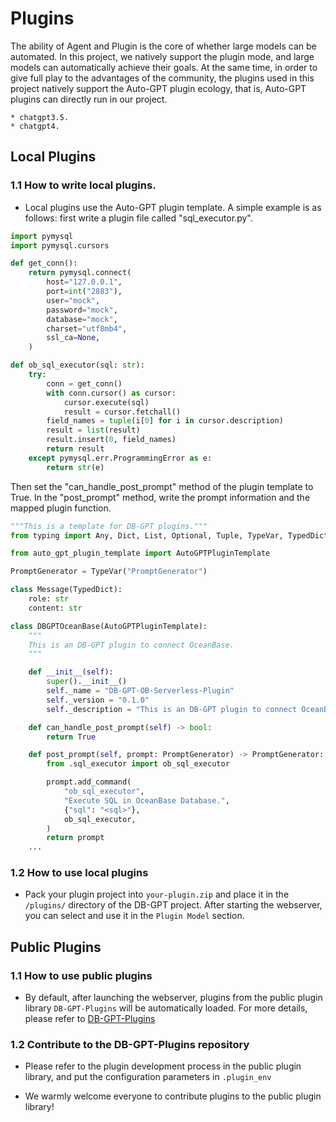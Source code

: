 # Plugins

The ability of Agent and Plugin is the core of whether large models can be automated. In this project, we natively support the plugin mode, and large models can automatically achieve their goals. At the same time, in order to give full play to the advantages of the community, the plugins used in this project natively support the Auto-GPT plugin ecology, that is, Auto-GPT plugins can directly run in our project.

```{admonition} The LLM (Language Model) suitable for the Plugin scene is 
* chatgpt3.5.
* chatgpt4.
```

## Local Plugins

### 1.1 How to write local plugins.

- Local plugins use the Auto-GPT plugin template. A simple example is as follows: first write a plugin file called "sql_executor.py".
```python
import pymysql
import pymysql.cursors

def get_conn():
    return pymysql.connect(
        host="127.0.0.1",
        port=int("2883"),
        user="mock",
        password="mock",
        database="mock",
        charset="utf8mb4",
        ssl_ca=None,
    )

def ob_sql_executor(sql: str):
    try:
        conn = get_conn()
        with conn.cursor() as cursor:
            cursor.execute(sql)
            result = cursor.fetchall()
        field_names = tuple(i[0] for i in cursor.description)
        result = list(result)
        result.insert(0, field_names)
        return result
    except pymysql.err.ProgrammingError as e:
        return str(e)
```

Then set the "can_handle_post_prompt" method of the plugin template to True. In the "post_prompt" method, write the prompt information and the mapped plugin function.

```python
"""This is a template for DB-GPT plugins."""
from typing import Any, Dict, List, Optional, Tuple, TypeVar, TypedDict

from auto_gpt_plugin_template import AutoGPTPluginTemplate

PromptGenerator = TypeVar("PromptGenerator")

class Message(TypedDict):
    role: str
    content: str

class DBGPTOceanBase(AutoGPTPluginTemplate):
    """
    This is an DB-GPT plugin to connect OceanBase.
    """

    def __init__(self):
        super().__init__()
        self._name = "DB-GPT-OB-Serverless-Plugin"
        self._version = "0.1.0"
        self._description = "This is an DB-GPT plugin to connect OceanBase."

    def can_handle_post_prompt(self) -> bool:
        return True

    def post_prompt(self, prompt: PromptGenerator) -> PromptGenerator:
        from .sql_executor import ob_sql_executor

        prompt.add_command(
            "ob_sql_executor",
            "Execute SQL in OceanBase Database.",
            {"sql": "<sql>"},
            ob_sql_executor,
        )
        return prompt
    ...

```

### 1.2 How to use local plugins

- Pack your plugin project into `your-plugin.zip` and place it in the `/plugins/` directory of the DB-GPT project. After starting the webserver, you can select and use it in the `Plugin Model` section.


## Public Plugins

### 1.1 How to use public plugins

- By default, after launching the webserver, plugins from the public plugin library `DB-GPT-Plugins` will be automatically loaded. For more details, please refer to [DB-GPT-Plugins](https://github.com/csunny/DB-GPT-Plugins)

### 1.2 Contribute to the DB-GPT-Plugins repository

- Please refer to the plugin development process in the public plugin library, and put the configuration parameters in `.plugin_env`

- We warmly welcome everyone to contribute plugins to the public plugin library!


